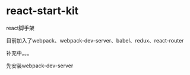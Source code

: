 # react-start-kit
react脚手架

目前加入了webpack、webpack-dev-server、babel、redux、react-router

补充中。。。


先安装webpack-dev-server
